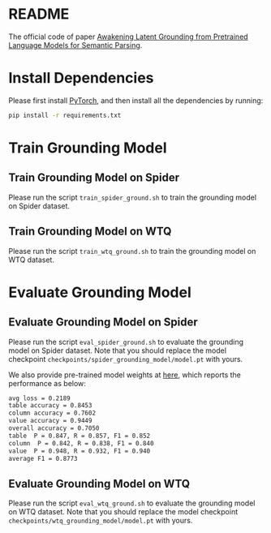 # README

The official code of paper [Awakening Latent Grounding from Pretrained Language Models for Semantic Parsing](https://aclanthology.org/2021.findings-acl.100.pdf).

# Install Dependencies

Please first install [PyTorch](https://pytorch.org/), and then install all the dependencies by running:

```bash
pip install -r requirements.txt
```

# Train Grounding Model

## Train Grounding Model on Spider

Please run the script `train_spider_ground.sh` to train the grounding model on Spider dataset.

## Train Grounding Model on WTQ

Please run the script `train_wtq_ground.sh` to train the grounding model on WTQ dataset.

# Evaluate Grounding Model

## Evaluate Grounding Model on Spider

Please run the script `eval_spider_ground.sh` to evaluate the grounding model on Spider dataset. Note that you should replace the model checkpoint `checkpoints/spider_grounding_model/model.pt` with yours.

We also provide pre-trained model weights at [here](), which reports the performance as below:

```bash
avg loss = 0.2189                                                                                                 
table accuracy = 0.8453                                                                                           
column accuracy = 0.7602                                                                                          
value accuracy = 0.9449                                                                                           
overall accuracy = 0.7050                                                                                         
table  P = 0.847, R = 0.857, F1 = 0.852                                                                           
column  P = 0.842, R = 0.838, F1 = 0.840                                                                          
value  P = 0.948, R = 0.932, F1 = 0.940                                                                           
average F1 = 0.8773                                                                                               
```

## Evaluate Grounding Model on WTQ

Please run the script `eval_wtq_ground.sh` to evaluate the grounding model on WTQ dataset.  Note that you should replace the model checkpoint `checkpoints/wtq_grounding_model/model.pt` with yours.
